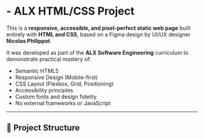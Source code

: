 # - ALX HTML/CSS Project

This is a **responsive, accessible, and pixel-perfect static web page** built entirely with **HTML and CSS**, based on a Figma design by UI/UX designer **Nicolas Philippot**.

It was developed as part of the **ALX Software Engineering** curriculum to demonstrate practical mastery of:

- Semantic HTML5
- Responsive Design (Mobile-first)
- CSS Layout (Flexbox, Grid, Positioning)
- Accessibility principles
- Custom fonts and design fidelity
- No external frameworks or JavaScript

---

## 📁 Project Structure

